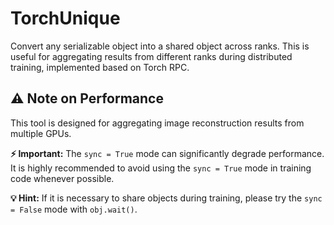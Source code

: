 # TorchUnique
Convert any serializable object into a shared object across ranks. This is useful for aggregating results from different ranks during distributed training, implemented based on Torch RPC.

## ⚠️ **Note on Performance**

This tool is designed for aggregating image reconstruction results from multiple GPUs. 

**⚡ Important:** The `sync = True` mode can significantly degrade performance.  
It is highly recommended to avoid using the `sync = True` mode in training code whenever possible.

**💡 Hint:** If it is necessary to share objects during training, please try the `sync = False` mode with `obj.wait()`.